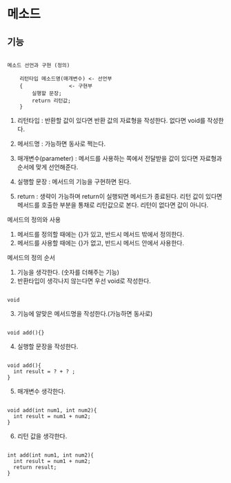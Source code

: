# 메소드
## 기능

<pre><code>
메소드 선언과 구현 (정의)

	리턴타입 메소드명(매개변수) <- 선언부
	{			    <- 구현부
		실행할 문장;
		return 리턴값;
	}
</code></pre>

1. 리턴타입 : 반환할 값이 있다면 반환 값의 자료형을 작성한다. 없다면 void를 작성한다.

2. 메서드명 : 가능하면 동사로 쩍는다.

3. 매개변수(parameter) : 메서드를 사용하는 쪽에서 전달받을 값이 있다면
			자료형과 순서에 맞게 선언해준다.

4. 실행할 문장 : 메서드의 기능을 구현하면 된다.

5. return : 생략이 가능하며 return이 실행되면 메서드가 종료된다.
	    리턴 값이 있다면 메서드를 호출한 부분을 통채로 리턴값으로 본다.
	    리턴이 없다면 값이 아니다.


메서드의 정의와 사용
1. 메서드를 정의할 때에는 {}가 있고, 반드시 메서드 밖에서 정의한다.
2. 메서드를 사용할 때에는 {}가 없고, 반드시 메서드 안에서 사용한다.


메서드의 정의 순서
1. 기능을 생각한다. (숫자를 더해주는 기능)
2. 반환타입이 생각나지 않는다면 우선 void로 작성한다.

<pre><code>
void
</code></pre>

3. 기능에 알맞은 메서드명을 작성한다.(가능하면 동사로)
	
<pre><code>
void add(){}
</code></pre>
  
4. 실행할 문장을 작성한다.

<pre><code>
void add(){
  int result = ? + ? ;
}
</code></pre>
  
5. 매개변수 생각한다. <br>

<pre><code>
void add(int num1, int num2){
  int result = num1 + num2;
}
</code></pre>

6. 리턴 값을 생각한다. <br>

<pre><code>
int add(int num1, int num2){
  int result = num1 + num2;
  return result;
}
</code></pre>

